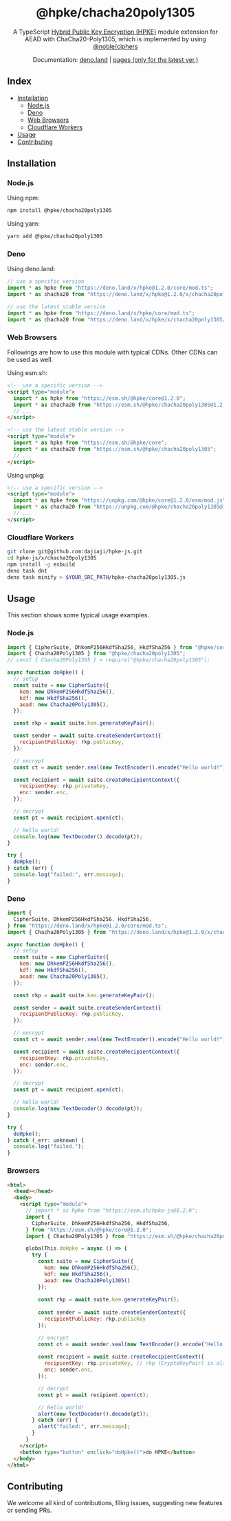 <h1 align="center">@hpke/chacha20poly1305</h1>

<div align="center">
A TypeScript <a href="https://datatracker.ietf.org/doc/html/rfc9180">Hybrid Public Key Encryption (HPKE)</a> module extension for AEAD with ChaCha20-Poly1305, which is implemented by using <a href="https://github.com/paulmillr/noble-ciphers">@noble/ciphers</a></div>
<p></p>

<div align="center">

Documentation:
[deno.land](https://doc.deno.land/https://deno.land/x/hpke/x/chacha20poly1305/mod.ts)
|
[pages (only for the latest ver.)](https://dajiaji.github.io/hpke-js/chacha20poly1305/docs/)

</div>

## Index

- [Installation](#installation)
  - [Node.js](#nodejs)
  - [Deno](#deno)
  - [Web Browsers](#web-browsers)
  - [Cloudflare Workers](#cloudflare-workers)
- [Usage](#usage)
- [Contributing](#contributing)

## Installation

### Node.js

Using npm:

```sh
npm install @hpke/chacha20poly1305
```

Using yarn:

```sh
yarn add @hpke/chacha20poly1305
```

### Deno

Using deno.land:

```js
// use a specific version
import * as hpke from "https://deno.land/x/hpke@1.2.0/core/mod.ts";
import * as chacha20 from "https://deno.land/x/hpke@1.2.0/x/chacha20poly1305/mod.ts";

// use the latest stable version
import * as hpke from "https://deno.land/x/hpke/core/mod.ts";
import * as chacha20 from "https://deno.land/x/hpke/x/chacha20poly1305/mod.ts";
```

### Web Browsers

Followings are how to use this module with typical CDNs. Other CDNs can be used
as well.

Using esm.sh:

```html
<!-- use a specific version -->
<script type="module">
  import * as hpke from "https://esm.sh/@hpke/core@1.2.0";
  import * as chacha20 from "https://esm.sh/@hpke/chacha20poly1305@1.2.0";
  // ...
</script>

<!-- use the latest stable version -->
<script type="module">
  import * as hpke from "https://esm.sh/@hpke/core";
  import * as chacha20 from "https://esm.sh/@hpke/chacha20poly1305";
  // ...
</script>
```

Using unpkg:

```html
<!-- use a specific version -->
<script type="module">
  import * as hpke from "https://unpkg.com/@hpke/core@1.2.0/esm/mod.js";
  import * as chacha20 from "https://unpkg.com/@hpke/chacha20poly1305@1.2.0/esm/mod.js";
  // ...
</script>
```

### Cloudflare Workers

```sh
git clone git@github.com:dajiaji/hpke-js.git
cd hpke-js/x/chacha20poly1305
npm install -g esbuild
deno task dnt
deno task minify > $YOUR_SRC_PATH/hpke-chacha20poly1305.js
```

## Usage

This section shows some typical usage examples.

### Node.js

```js
import { CipherSuite, DhkemP256HkdfSha256, HkdfSha256 } from "@hpke/core";
import { Chacha20Poly1305 } from "@hpke/chacha20poly1305";
// const { Chacha20Poly1305 } = require("@hpke/chacha20poly1305");

async function doHpke() {
  // setup
  const suite = new CipherSuite({
    kem: new DhkemP256HkdfSha256(),
    kdf: new HkdfSha256(),
    aead: new Chacha20Poly1305(),
  });

  const rkp = await suite.kem.generateKeyPair();

  const sender = await suite.createSenderContext({
    recipientPublicKey: rkp.publicKey,
  });

  // encrypt
  const ct = await sender.seal(new TextEncoder().encode("Hello world!"));

  const recipient = await suite.createRecipientContext({
    recipientKey: rkp.privateKey,
    enc: sender.enc,
  });

  // decrypt
  const pt = await recipient.open(ct);

  // Hello world!
  console.log(new TextDecoder().decode(pt));
}

try {
  doHpke();
} catch (err) {
  console.log("failed:", err.message);
}
```

### Deno

```js
import {
  CipherSuite, DhkemP256HkdfSha256, HkdfSha256,
} from "https://deno.land/x/hpke@1.2.0/core/mod.ts";
import { Chacha20Poly1305 } from "https://deno.land/x/hpke@1.2.0/x/chacha20poly1305/mod.ts";

async function doHpke() {
  // setup
  const suite = new CipherSuite({
    kem: new DhkemP256HkdfSha256(),
    kdf: new HkdfSha256(),
    aead: new Chacha20Poly1305(),
  });

  const rkp = await suite.kem.generateKeyPair();

  const sender = await suite.createSenderContext({
    recipientPublicKey: rkp.publicKey,
  });

  // encrypt
  const ct = await sender.seal(new TextEncoder().encode("Hello world!"));

  const recipient = await suite.createRecipientContext({
    recipientKey: rkp.privateKey,
    enc: sender.enc,
  });

  // decrypt
  const pt = await recipient.open(ct);

  // Hello world!
  console.log(new TextDecoder().decode(pt));
}

try {
  doHpke();
} catch (_err: unknown) {
  console.log("failed.");
}
```

### Browsers

```html
<html>
  <head></head>
  <body>
    <script type="module">
      // import * as hpke from "https://esm.sh/hpke-js@1.2.0";
      import {
        CipherSuite, DhkemP256HkdfSha256, HkdfSha256,
      } from "https://esm.sh/@hpke/core@1.2.0";
      import { Chacha20Poly1305 } from "https://esm.sh/@hpke/chacha20poly1305@1.2.0";

      globalThis.doHpke = async () => {
        try {
          const suite = new CipherSuite({
            kem: new DhkemP256HkdfSha256(),
            kdf: new HkdfSha256(),
            aead: new Chacha20Poly1305()
          });
 
          const rkp = await suite.kem.generateKeyPair();
      
          const sender = await suite.createSenderContext({
            recipientPublicKey: rkp.publicKey
          });

          // encrypt
          const ct = await sender.seal(new TextEncoder().encode("Hello world!"));
      
          const recipient = await suite.createRecipientContext({
            recipientKey: rkp.privateKey, // rkp (CryptoKeyPair) is also acceptable.
            enc: sender.enc,
          });

          // decrypt
          const pt = await recipient.open(ct);

          // Hello world!
          alert(new TextDecoder().decode(pt));
        } catch (err) {
          alert("failed:", err.message);
        }
      }
    </script>
    <button type="button" onclick="doHpke()">do HPKE</button>
  </body>
</html>
```

## Contributing

We welcome all kind of contributions, filing issues, suggesting new features or
sending PRs.
